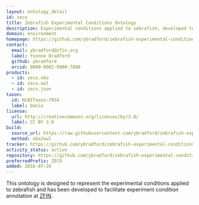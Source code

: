 ```yaml
---
layout: ontology_detail
id: zeco
title: Zebrafish Experimental Conditions Ontology
description: Experimental conditions applied to zebrafish, developed to facilitate experiment condition annotation at ZFIN
domain: environment
homepage: https://github.com/ybradford/zebrafish-experimental-conditions-ontology
contact:
  email: ybradford@zfin.org
  label: Yvonne Bradford
  github: ybradford
  orcid: 0000-0002-9900-7880
products:
  - id: zeco.obo
  - id: zeco.owl
  - id: zeco.json
taxon:
  id: NCBITaxon:7954
  label: Danio
license:
  url: http://creativecommons.org/licenses/by/3.0/
  label: CC BY 3.0
build:
  source_url: https://raw.githubusercontent.com/ybradford/zebrafish-experimental-conditions-ontology/master/zeco.obo
  method: obo2owl
tracker: https://github.com/ybradford/zebrafish-experimental-conditions-ontology/issues
activity_status: active
repository: https://github.com/ybradford/zebrafish-experimental-conditions-ontology
preferredPrefix: ZECO
added: 2016-07-28
---
```


This ontology is designed to represent the experimental conditions
applied to zebrafish and has been developed to facilitate experiment
condition annotation at [ZFIN](http://zfin.org).
